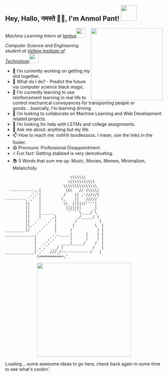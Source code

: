 <h2>Hey, Hallo, नमस्ते 🙏🏻, I'm Anmol Pant! <img src="https://media.giphy.com/media/mGcNjsfWAjY5AEZNw6/giphy.gif" width="50"></h2> <img align='right' src="https://media.giphy.com/media/M9gbBd9nbDrOTu1Mqx/giphy.gif" width="230"> <p><em>Machine Learning Intern at <a href="http://www.ignitus.org/">Ignitus</a><img src="https://media.giphy.com/media/WUlplcMpOCEmTGBtBW/giphy.gif" width="30"></em></p>
<p><em>Computer Science and Engineering student at <a href="https://vit.ac.in/">Vellore Institute of Technology</a><img src="https://media.giphy.com/media/fYSnHlufseco8Fh93Z/giphy.gif" width="30"></em></p>

- 🔭 I’m currently working on getting my shit together.
- 🔮 What do I do? - Predict the future via computer science black magic.
- 🌱 I’m currently learning to use reinforcement learning in real life to control mechanical conveyances for transporting people or goods....basically, I'm learning driving. 
- 👯 I’m looking to collaborate on Machine Learning and Web Development related projects.
- 🤔 I’m looking for help with LSTMs and college assignments. 
- 💬 Ask me about: anything but my life.
- 📫 How to reach me: oohhh toodlesssss. I mean, use the links in the footer.
- 😄 Pronouns: Professional Disappointment.
- ⚡ Fun fact: Getting stabbed is very demotivating.
- 📚 5 Words that sum me up: Music, Movies, Memes, Minimalism, Melancholy.

```
                             \\\\\\\
                            \\\\\\\\\\\\
                          \\\\\\\\\\\\\\\
  -----------,-|           |C>   // )\\\\|
           ,','|          /    || ,'/////|
---------,','  |         (,    ||   /////
         ||    |          \\  ||||//''''|
         ||    |           |||||||     _|
         ||    |______      `````\____/ \
         ||    |     ,|         _/_____/ \
         ||  ,'    ,' |        /          |
         ||,'    ,'   |       |         \  |
_________|/    ,'     |      /           | |
_____________,'      ,',_____|      |    | |
             |     ,','      |      |    | |
             |   ,','    ____|_____/    /  |
             | ,','  __/ |             /   |
_____________|','   ///_/-------------/   |
              |===========,'
```

<div align="center">
<img src="https://i.pinimg.com/originals/a4/f2/cb/a4f2cb80ff2ae2772e80bf30e9d78d4c.gif" width="300" height="300" />
</div>

Loading....some awesome ideas to go here, check back again in some time to see what's cookin'.